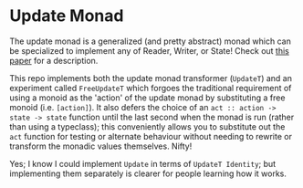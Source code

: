 # Update Monad

The update monad is a generalized (and pretty abstract) monad which can be specialized to implement any of Reader,
Writer, or State! Check out [this paper](https://danelahman.github.io/papers/types13postproc.pdf) for a description.

This repo implements both the update monad transformer (`UpdateT`) and an
experiment called `FreeUpdateT` which forgoes the traditional requirement of
using a monoid as the 'action' of the update monad by substituting a free
monoid (i.e. `[action]`). It also defers the choice of an
`act :: action -> state -> state` function until the last second when the monad
is run (rather than using a typeclass); this conveniently allows you to
substitute out the `act` function for testing or alternate behaviour without
needing to rewrite or transform the monadic values themselves. Nifty!

Yes; I know I could implement `Update` in terms of `UpdateT Identity`; but implementing
them separately is clearer for people learning how it works.

